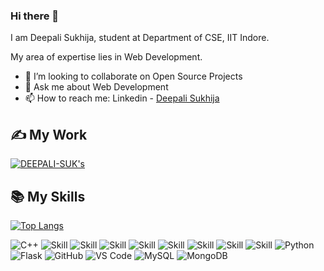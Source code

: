### Hi there 👋

I am Deepali Sukhija, student at Department of CSE, IIT Indore.

My area of expertise lies in Web Development.

- 👯 I’m looking to collaborate on Open Source Projects
- 💬 Ask me about Web Development
- 📫 How to reach me: Linkedin - [Deepali Sukhija](https://www.linkedin.com/in/deepali-sukhija-1a63071bb/)

## ✍ My Work

[![DEEPALI-SUK's](https://github-readme-stats.vercel.app/api?username=DEEPALI-SUK&show_icons=true&theme=synthwave)](https://github.com/DEEPALI-SUK)


## 📚 My Skills

[![Top Langs](https://github-readme-stats.vercel.app/api/top-langs/?username=DEEPALI-SUK&layout=compact&show_icons=true&theme=synthwave&langs_count=10)](https://github.com/DEEPALI-SUK)

![C++](https://img.shields.io/badge/c++-%2300599C.svg?&style=for-the-badge&logo=c%2B%2B&ogoColor=white)
![Skill](https://img.shields.io/badge/C-00599C?style=for-the-badge&logo=c&logoColor=white)
![Skill](https://img.shields.io/badge/HTML5-E34F26?style=for-the-badge&logo=html5&logoColor=white)
![Skill](https://img.shields.io/badge/CSS3-1572B6?style=for-the-badge&logo=css3&logoColor=white)
![Skill](https://img.shields.io/badge/JavaScript-323330?style=for-the-badge&logo=javascript&logoColor=F7DF1E)
![Skill](https://img.shields.io/badge/Node.js-43853D?style=for-the-badge&logo=node.js&logoColor=white)
![Skill](https://img.shields.io/badge/Express.js-000000?style=for-the-badge&logo=express&logoColor=white)
![Skill](https://img.shields.io/badge/React-20232A?style=for-the-badge&logo=react&logoColor=61DAFB)
![Skill](https://img.shields.io/badge/Bootstrap-563D7C?style=for-the-badge&logo=bootstrap&logoColor=white)
![Python](https://img.shields.io/badge/python-%2314354C.svg?&style=for-the-badge&logo=python&logoColor=white)
![Flask](https://img.shields.io/badge/flask-%23000.svg?&style=for-the-badge&logo=flask&logoColor=white)
![GitHub](https://img.shields.io/badge/github-%23121011.svg?&style=for-the-badge&logo=github&logoColor=white)
![VS Code](https://img.shields.io/badge/VisualStudioCode-0078d7.svg?&style=for-the-badge&logo=visual-studio-code&logoColor=white)
![MySQL](https://img.shields.io/badge/mysql-%2300f.svg?&style=for-the-badge&logo=mysql&logoColor=white)
![MongoDB](https://img.shields.io/badge/MongoDB-%234ea94b.svg?&style=for-the-badge&logo=mongodb&logoColor=white)
